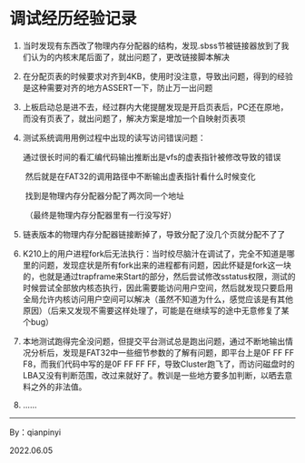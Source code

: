 # 调试经历经验记录

1. 当时发现有东西改了物理内存分配器的结构，发现.sbss节被链接器放到了我们认为的内核末尾后面了，就出问题了，更改链接脚本解决

2. 在分配页表的时候要求对齐到4KB，使用时没注意，导致出问题，得到的经验是这种需要对齐的地方ASSERT一下，防止万一出问题

3. 上板启动总是进不去，经过群内大佬提醒发现是开启页表后，PC还在原地，而没有页表了，就出问题了，解决方案是增加一个自映射页表项

4. 测试系统调用用例过程中出现的读写访问错误问题：

   ​		通过很长时间的看汇编代码输出推断出是vfs的虚表指针被修改导致的错误

   ​		然后就是在FAT32的调用路径中不断输出虚表指针看什么时候变化

   ​		找到是物理内存分配器分配了两次同一个地址

   ​		（最终是物理内存分配器里有一行没写好）

5. 链表版本的物理内存分配器链接断掉了，导致分配了没几个页就分配不了了
6. K210上的用户进程fork后无法执行：当时绞尽脑汁在调试了，完全不知道是哪里的问题，发现症状是所有fork出来的进程都有问题，因此怀疑是fork这一块的，也就是通过trapframe来Start的部分，然后尝试修改sstatus权限，测试的时候尝试全部放内核态执行，因此需要能访问用户空间，然后就发现只要启用全局允许内核访问用户空间可以解决（虽然不知道为什么，感觉应该是有其他原因）（后来又发现不需要这样处理了，可能是在继续写的途中无意修复了某个bug）
7. 本地测试跑得完全没问题，但提交平台测试总是跑出问题，通过不断地输出情况分析后，发现是FAT32中一些细节参数的了解有问题，即平台上是0F FF FF F8，而我们代码中写的是0F FF FF FF，导致Cluster跑飞了，而访问磁盘时的LBA又没有判断范围，改过来就好了。教训是一些地方要多加判断，以晒去意料之外的非法值。
8. ……



-----------------------------

By：qianpinyi

2022.06.05